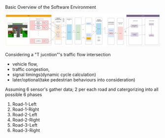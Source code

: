 Basic Overview of the Software Environment 



![Project Logo](\diagrams\digital-twin-for-traffic-flow-t-junctiondesign.png)


Considering a "T jucntion"'s traffic flow intersection 
* vehicle flow,
* traffic congestion,
* signal timings(dynamic cycle calculation)
* later/optional(take pedestrian behaviours into consideration)

 Assuming 6 sensor's gather data; 2 per each road and catergorizing into all possible 6 phases 
 1. Road-1-Left
 2. Road-1-Right
 3. Road-2-Left
 4. Road-2-Right
 5. Road-3-Left
 6. Road-3-Right
